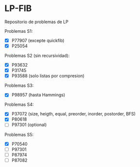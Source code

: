 # LP-FIB
Repositorio de problemas de LP

Problemas S1:
  * [x] P77907 (excepte quickfib)
  * [x] P25054

Problemas S2 (sin recursividad):
  * [x] P93632 
  * [x] P31745
  * [x] P93588 (solo listas por compresion)

Problemas S3:
  * [x] P98957 (hasta Hammings)

Problemas S4:
  * [x] P37072 (size, heigth, equal, preorder, inorder, postorder, BFS)
  * [x] P80618
  * [ ] P97301 (optional)

Problemas S5:
  * [x] P70540
  * [ ] P97301
  * [ ] P87974
  * [ ] P87082
